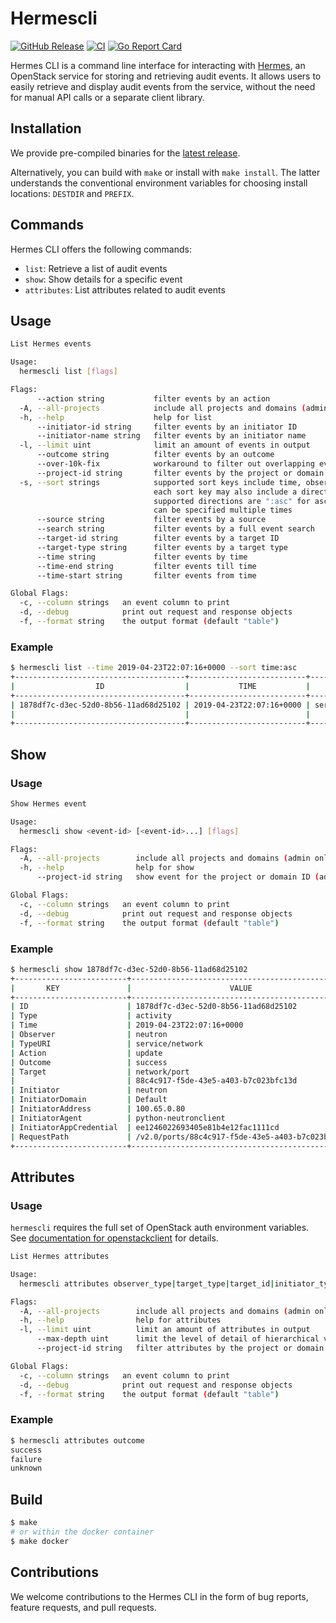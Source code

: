 # Hermescli

[![GitHub Release](https://img.shields.io/github/v/release/sapcc/hermescli)](https://github.com/sapcc/hermescli/releases/latest)
[![CI](https://github.com/sapcc/hermescli/actions/workflows/ci.yaml/badge.svg)](https://github.com/sapcc/hermescli/actions/workflows/ci.yaml)
[![Go Report Card](https://goreportcard.com/badge/github.com/sapcc/hermescli)](https://goreportcard.com/report/github.com/sapcc/hermescli)

Hermes CLI is a command line interface for interacting with [Hermes](https://github.com/sapcc/hermes), an OpenStack service for storing and retrieving audit events. It allows users to easily retrieve and display audit events from the service, without the need for manual API calls or a separate client library.

## Installation

We provide pre-compiled binaries for the [latest release](https://github.com/sapcc/hermescli/releases/latest).

Alternatively, you can build with `make` or install with `make install`. The latter
understands the conventional environment variables for choosing install locations:
`DESTDIR` and `PREFIX`.

## Commands

Hermes CLI offers the following commands:

- `list`: Retrieve a list of audit events
- `show`: Show details for a specific event
- `attributes`: List attributes related to audit events

## Usage

```sh
List Hermes events

Usage:
  hermescli list [flags]

Flags:
      --action string           filter events by an action
  -A, --all-projects            include all projects and domains (admin only) (alias for --project-id '*')
  -h, --help                    help for list
      --initiator-id string     filter events by an initiator ID
      --initiator-name string   filter events by an initiator name
  -l, --limit uint              limit an amount of events in output
      --outcome string          filter events by an outcome
      --over-10k-fix            workaround to filter out overlapping events for > 10k total events (default true)
      --project-id string       filter events by the project or domain ID (admin only)
  -s, --sort strings            supported sort keys include time, observer_type, target_type, target_id, initiator_type, initiator_id, outcome and action
                                each sort key may also include a direction suffix
                                supported directions are ":asc" for ascending and ":desc" for descending
                                can be specified multiple times
      --source string           filter events by a source
      --search string           filter events by a full event search
      --target-id string        filter events by a target ID
      --target-type string      filter events by a target type
      --time string             filter events by time
      --time-end string         filter events till time
      --time-start string       filter events from time

Global Flags:
  -c, --column strings   an event column to print
  -d, --debug            print out request and response objects
  -f, --format string    the output format (default "table")
```

### Example

```sh
$ hermescli list --time 2019-04-23T22:07:16+0000 --sort time:asc
+--------------------------------------+--------------------------+-----------------+--------+---------+--------------------------------------+-----------+
|                  ID                  |           TIME           |     SOURCE      | ACTION | OUTCOME |                TARGET                | INITIATOR |
+--------------------------------------+--------------------------+-----------------+--------+---------+--------------------------------------+-----------+
| 1878df7c-d3ec-52d0-8b56-11ad68d25102 | 2019-04-23T22:07:16+0000 | service/network | update | success | network/port                         | neutron   |
|                                      |                          |                 |        |         | 88c4c917-f5de-43e5-a403-b7c023bfc13d |           |
+--------------------------------------+--------------------------+-----------------+--------+---------+--------------------------------------+-----------+
```

## Show

### Usage

```sh
Show Hermes event

Usage:
  hermescli show <event-id> [<event-id>...] [flags]

Flags:
  -A, --all-projects        include all projects and domains (admin only) (alias for --project-id '*')
  -h, --help                help for show
      --project-id string   show event for the project or domain ID (admin only)

Global Flags:
  -c, --column strings   an event column to print
  -d, --debug            print out request and response objects
  -f, --format string    the output format (default "table")
```

### Example

```sh
$ hermescli show 1878df7c-d3ec-52d0-8b56-11ad68d25102
+-------------------------+--------------------------------------------------+
|       KEY               |                      VALUE                       |
+-------------------------+--------------------------------------------------+
| ID                      | 1878df7c-d3ec-52d0-8b56-11ad68d25102             |
| Type                    | activity                                         |
| Time                    | 2019-04-23T22:07:16+0000                         |
| Observer                | neutron                                          |
| TypeURI                 | service/network                                  |
| Action                  | update                                           |
| Outcome                 | success                                          |
| Target                  | network/port                                     |
|                         | 88c4c917-f5de-43e5-a403-b7c023bfc13d             |
| Initiator               | neutron                                          |
| InitiatorDomain         | Default                                          |
| InitiatorAddress        | 100.65.0.80                                      |
| InitiatorAgent          | python-neutronclient                             |
| InitiatorAppCredential  | ee1246022693405e81b4e12fac1111cd                 |
| RequestPath             | /v2.0/ports/88c4c917-f5de-43e5-a403-b7c023bfc13d |
+-------------------------+--------------------------------------------------+
```

## Attributes

### Usage

`hermescli` requires the full set of OpenStack auth environment
variables. See [documentation for openstackclient](https://docs.openstack.org/python-openstackclient/latest/cli/man/openstack.html) for details.

```sh
List Hermes attributes

Usage:
  hermescli attributes observer_type|target_type|target_id|initiator_type|initiator_id|initiator_name|action|outcome [flags]

Flags:
  -A, --all-projects        include all projects and domains (admin only) (alias for --project-id '*')
  -h, --help                help for attributes
  -l, --limit uint          limit an amount of attributes in output
      --max-depth uint      limit the level of detail of hierarchical values
      --project-id string   filter attributes by the project or domain ID (admin only)

Global Flags:
  -c, --column strings   an event column to print
  -d, --debug            print out request and response objects
  -f, --format string    the output format (default "table")
```

### Example

```sh
$ hermescli attributes outcome
success
failure
unknown
```

## Build

```sh
$ make
# or within the docker container
$ make docker
```

## Contributions

We welcome contributions to the Hermes CLI in the form of bug reports, feature requests, and pull requests.
